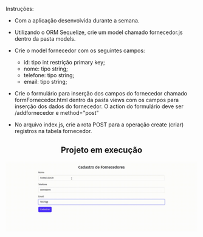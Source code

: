 Instruções:

- Com a aplicação desenvolvida durante a semana.

- Utilizando o ORM Sequelize, crie um model chamado fornecedor.js dentro da pasta models.

- Crie o model fornecedor com os seguintes campos:
    - id: tipo int restrição primary key;
    - nome: tipo string;
    - telefone: tipo string;
    - email: tipo string;
- Crie o formulário para inserção dos campos do fornecedor chamado formFornecedor.html dentro da pasta views com os campos para inserção dos dados do fornecedor. O action do formulário deve ser /addfornecedor e method="post"
- No arquivo index.js, crie a rota POST para a operação create (criar) registros na tabela fornecedor.

<div align="center">

## Projeto em execução

<img src="../img/fornecedor.gif" alt="Projeto em execução">

</div>